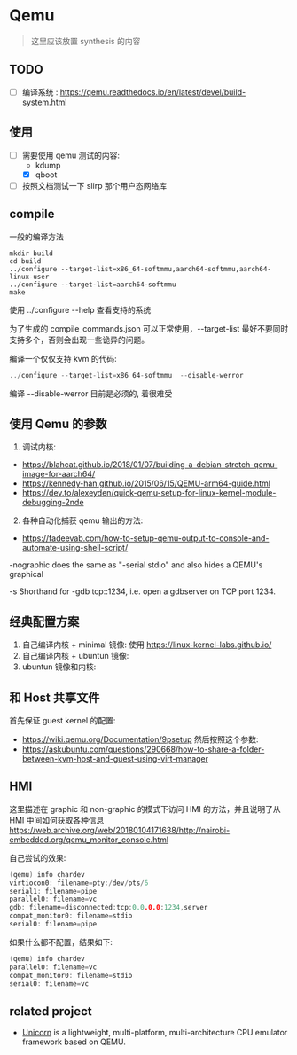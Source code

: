 # Qemu
> 这里应该放置 synthesis 的内容

## TODO
- [ ] 编译系统 : https://qemu.readthedocs.io/en/latest/devel/build-system.html

## 使用
- [ ] 需要使用 qemu 测试的内容:
  - kdump
  - [x] qboot
- [ ] 按照文档测试一下 slirp 那个用户态网络库

## compile
一般的编译方法
```
mkdir build
cd build
../configure --target-list=x86_64-softmmu,aarch64-softmmu,aarch64-linux-user
../configure --target-list=aarch64-softmmu
make
```
使用 ../configure --help 查看支持的系统

为了生成的 compile_commands.json 可以正常使用，--target-list 最好不要同时支持多个，否则会出现一些诡异的问题。

编译一个仅仅支持 kvm 的代码:
```c
../configure --target-list=x86_64-softmmu  --disable-werror
```

编译 --disable-werror 目前是必须的, 着很难受

## 使用 Qemu 的参数
1. 调试内核:
  - https://blahcat.github.io/2018/01/07/building-a-debian-stretch-qemu-image-for-aarch64/
  - https://kennedy-han.github.io/2015/06/15/QEMU-arm64-guide.html
  - https://dev.to/alexeyden/quick-qemu-setup-for-linux-kernel-module-debugging-2nde

2. 各种自动化捕获 qemu 输出的方法:
  - https://fadeevab.com/how-to-setup-qemu-output-to-console-and-automate-using-shell-script/

-nographic does the same as "-serial stdio" and also hides a QEMU's graphical

-s  Shorthand for -gdb tcp::1234, i.e. open a gdbserver on TCP port 1234.

## 经典配置方案
1. 自己编译内核 + minimal 镜像: 使用 https://linux-kernel-labs.github.io/
2. 自己编译内核 + ubuntun 镜像:
3. ubuntun 镜像和内核:

##  和 Host 共享文件
首先保证 guest kernel 的配置:
- https://wiki.qemu.org/Documentation/9psetup
然后按照这个参数:
- https://askubuntu.com/questions/290668/how-to-share-a-folder-between-kvm-host-and-guest-using-virt-manager

## HMI
这里描述在 graphic 和 non-graphic 的模式下访问 HMI 的方法，并且说明了从 HMI 中间如何获取各种信息
https://web.archive.org/web/20180104171638/http://nairobi-embedded.org/qemu_monitor_console.html

自己尝试的效果:
```c
(qemu) info chardev
virtiocon0: filename=pty:/dev/pts/6
serial1: filename=pipe
parallel0: filename=vc
gdb: filename=disconnected:tcp:0.0.0.0:1234,server
compat_monitor0: filename=stdio
serial0: filename=pipe
```
如果什么都不配置，结果如下:
```c
(qemu) info chardev
parallel0: filename=vc
compat_monitor0: filename=stdio
serial0: filename=vc
```

## related project
- [Unicorn](https://github.com/unicorn-engine/unicorn) is a lightweight, multi-platform, multi-architecture CPU emulator framework based on QEMU.

